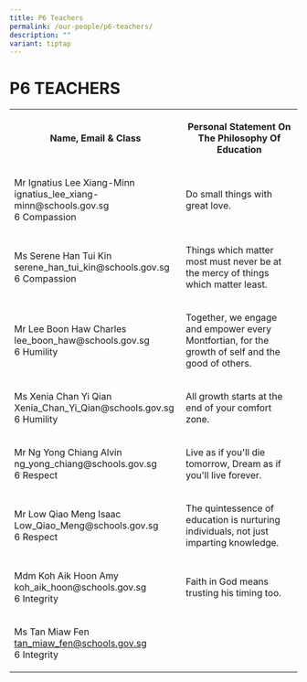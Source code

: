 ```yaml
---
title: P6 Teachers
permalink: /our-people/p6-teachers/
description: ""
variant: tiptap
---
```

<h1><strong>P6 TEACHERS</strong></h1>
<table style="minWidth: 50px">
<colgroup>
<col>
<col>
</colgroup>
<tbody>
<tr>
<th rowspan="1" colspan="1">
<p>Name, Email &amp; Class</p>
</th>
<th rowspan="1" colspan="1">
<p>Personal Statement On The Philosophy Of Education</p>
</th>
</tr>
<tr>
<td rowspan="1" colspan="1">
<p>Mr Ignatius Lee Xiang-Minn
<br><a rel="noopener noreferrer nofollow" target="_blank">ignatius_lee_xiang-minn@schools.gov.sg</a>
<br>6 Compassion</p>
</td>
<td rowspan="1" colspan="1">
<p>Do small things with great love.</p>
</td>
</tr>
<tr>
<td rowspan="1" colspan="1">
<p>Ms Serene Han Tui Kin
<br><a rel="noopener noreferrer nofollow" target="_blank">serene_han_tui_kin@schools.gov.sg</a>
<br>6 Compassion</p>
</td>
<td rowspan="1" colspan="1">
<p>Things which matter most must never be at the mercy of things which matter
least.</p>
</td>
</tr>
<tr>
<td rowspan="1" colspan="1">
<p>Mr Lee Boon Haw Charles
<br><a rel="noopener noreferrer nofollow" target="_blank">lee_boon_haw@schools.gov.sg</a>
<br>6 Humility</p>
</td>
<td rowspan="1" colspan="1">
<p>Together, we engage and empower every Montfortian, for the growth of self
and the good of others.</p>
</td>
</tr>
<tr>
<td rowspan="1" colspan="1">
<p>Ms Xenia Chan Yi Qian
<br><a rel="noopener noreferrer nofollow" target="_blank">Xenia_Chan_Yi_Qian@schools.gov.sg</a>
<br>6 Humility</p>
</td>
<td rowspan="1" colspan="1">
<p>All growth starts at the end of your comfort zone.</p>
</td>
</tr>
<tr>
<td rowspan="1" colspan="1">
<p>Mr Ng Yong Chiang Alvin
<br><a rel="noopener noreferrer nofollow" target="_blank">ng_yong_chiang@schools.gov.sg</a>
<br>6 Respect</p>
<p></p>
</td>
<td rowspan="1" colspan="1">
<p>Live as if you'll die tomorrow, Dream as if you'll live forever.</p>
</td>
</tr>
<tr>
<td rowspan="1" colspan="1">
<p>Mr Low Qiao Meng Isaac
<br><a rel="noopener noreferrer nofollow" target="_blank">Low_Qiao_Meng@schools.gov.sg</a>
<br>6 Respect</p>
</td>
<td rowspan="1" colspan="1">
<p>The quintessence of education is nurturing individuals, not just imparting
knowledge.</p>
</td>
</tr>
<tr>
<td rowspan="1" colspan="1">
<p>Mdm Koh Aik Hoon Amy
<br><a rel="noopener noreferrer nofollow" target="_blank">koh_aik_hoon@schools.gov.sg</a>
<br>6 Integrity</p>
</td>
<td rowspan="1" colspan="1">
<p>Faith in God means trusting his timing too.</p>
</td>
</tr>
<tr>
<td rowspan="1" colspan="1">
<p>Ms Tan Miaw Fen
<br><a href="mailto:tan_miaw_fen@schools.gov.sg" rel="noopener noreferrer nofollow" target="_blank">tan_miaw_fen@schools.gov.sg</a>
<br>6 Integrity</p>
</td>
<td rowspan="1" colspan="1">
<p></p>
</td>
</tr>
</tbody>
</table>
<p></p>